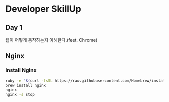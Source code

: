 # Developer SkillUp

## Day 1

웹이 어떻게 동작하는지 이해한다.(feet. Chrome)

## Nginx

### Install Nginx

```bash
ruby -e "$(curl -fsSL https://raw.githubusercontent.com/Homebrew/install/master/install)"
brew install nginx
nginx
nginx -s stop
```
